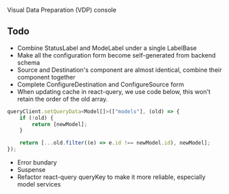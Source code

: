 Visual Data Preparation (VDP) console

## Todo

- Combine StatusLabel and ModeLabel under a single LabelBase
- Make all the configuration form become self-generated from backend schema
- Source and Destination's component are almost identical, combine their component together
- Complete ConfigureDestination and ConfigureSource form
- When updating cache in react-query, we use code below, this won't retain the order of the old array.

```js
queryClient.setQueryData<Model[]>(["models"], (old) => {
	if (!old) {
		return [newModel];
	}

	return [...old.filter((e) => e.id !== newModel.id), newModel];
});
```

- Error bundary
- Suspense
- Refactor react-query queryKey to make it more reliable, especially model services

